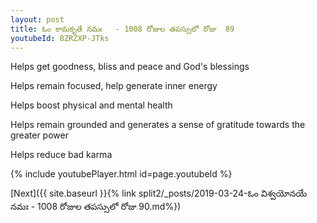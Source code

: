 ```yaml
---
layout: post
title: ఓం కామకృతే నమః   - 1008 రోజుల తపస్సులో రోజు  89
youtubeId: 8ZRZXP-JTks
---
```

 
 
Helps get goodness, bliss and peace and God's blessings
 
Helps remain focused, help generate inner energy 
 
Helps boost physical and mental health 
 
Helps remain grounded and generates a sense of gratitude towards the greater power 
 
Helps reduce bad karma
 
 
 
 


{% include youtubePlayer.html id=page.youtubeId %}
 
[Next]({{ site.baseurl }}{% link  split2/_posts/2019-03-24-ఓం విశ్వయోనయే నమః   - 1008 రోజుల తపస్సులో రోజు  90.md%})
 
